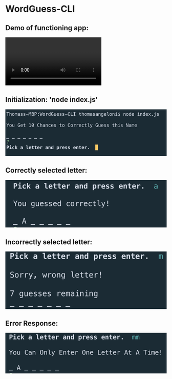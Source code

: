 # WordGuess-CLI

## Demo of functioning app:

![](https://github.com/TJANGEL/WordGuess-CLI/blob/master/assets/WordGuess-cli-demo.mov)

## Initialization: 'node index.js'

![initialize](https://github.com/TJANGEL/WordGuess-CLI/blob/master/assets/images/initialize.png)

## Correctly selected letter:

![correct](https://github.com/TJANGEL/WordGuess-CLI/blob/master/assets/images/correct.png)

## Incorrectly selected letter:

![incorrect](https://github.com/TJANGEL/WordGuess-CLI/blob/master/assets/images/wrongletter.png)

## Error Response:

![error response](https://github.com/TJANGEL/WordGuess-CLI/blob/master/assets/images/error-code.png)
